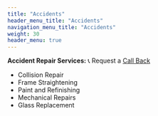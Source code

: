 ```yaml
---
title: "Accidents"
header_menu_title: "Accidents"
navigation_menu_title: "Accidents"
weight: 30
header_menu: true
---
```


**Accident Repair Services:**
📞 Request a [Call Back](/booking)

- Collision Repair
- Frame Straightening
- Paint and Refinishing
- Mechanical Repairs
- Glass Replacement

